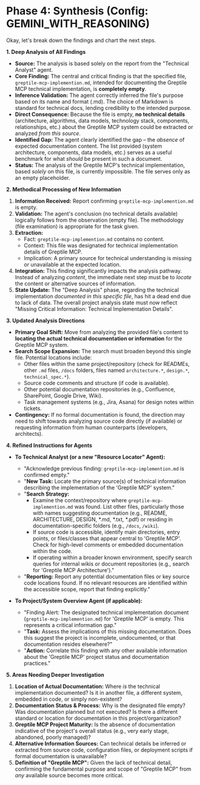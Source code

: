 # Phase 4: Synthesis (Config: GEMINI_WITH_REASONING)

Okay, let's break down the findings and chart the next steps.

**1. Deep Analysis of All Findings**

*   **Source:** The analysis is based solely on the report from the "Technical Analyst" agent.
*   **Core Finding:** The central and critical finding is that the specified file, `greptile-mcp-implemention.md`, intended for documenting the Greptile MCP technical implementation, is **completely empty**.
*   **Inference Validation:** The agent correctly inferred the file's purpose based on its name and format (.md). The choice of Markdown is standard for technical docs, lending credibility to the intended purpose.
*   **Direct Consequence:** Because the file is empty, **no technical details** (architecture, algorithms, data models, technology stack, components, relationships, etc.) about the Greptile MCP system could be extracted or analyzed *from this source*.
*   **Identified Gap:** The agent clearly identified the gap – the *absence* of expected documentation content. The list provided (system architecture, components, data models, etc.) serves as a useful benchmark for what *should* be present in such a document.
*   **Status:** The analysis of the Greptile MCP's technical implementation, based *solely* on this file, is currently impossible. The file serves only as an empty placeholder.

**2. Methodical Processing of New Information**

1.  **Information Received:** Report confirming `greptile-mcp-implemention.md` is empty.
2.  **Validation:** The agent's conclusion (no technical details available) logically follows from the observation (empty file). The methodology (file examination) is appropriate for the task given.
3.  **Extraction:**
    *   Fact: `greptile-mcp-implemention.md` contains no content.
    *   Context: This file was designated for technical implementation details of Greptile MCP.
    *   Implication: A primary source for technical understanding is missing or unavailable at the expected location.
4.  **Integration:** This finding significantly impacts the analysis pathway. Instead of analyzing *content*, the immediate next step must be to *locate* the content or alternative sources of information.
5.  **State Update:** The "Deep Analysis" phase, regarding the technical implementation *documented in this specific file*, has hit a dead end due to lack of data. The overall project analysis state must now reflect "Missing Critical Information: Technical Implementation Details".

**3. Updated Analysis Directions**

*   **Primary Goal Shift:** Move from analyzing the provided file's content to **locating the actual technical documentation or information** for the Greptile MCP system.
*   **Search Scope Expansion:** The search must broaden beyond this single file. Potential locations include:
    *   Other files within the same project/repository (check for READMEs, other `.md` files, `/docs` folders, files named `architecture.*`, `design.*`, `technical_spec.*`).
    *   Source code comments and structure (if code is available).
    *   Other potential documentation repositories (e.g., Confluence, SharePoint, Google Drive, Wiki).
    *   Task management systems (e.g., Jira, Asana) for design notes within tickets.
*   **Contingency:** If no formal documentation is found, the direction may need to shift towards analyzing source code directly (if available) or requesting information from human counterparts (developers, architects).

**4. Refined Instructions for Agents**

*   **To Technical Analyst (or a new "Resource Locator" Agent):**
    *   "Acknowledge previous finding: `greptile-mcp-implemention.md` is confirmed empty."
    *   "**New Task:** Locate the primary source(s) of technical information describing the implementation of the 'Greptile MCP' system."
    *   "**Search Strategy:**
        *   Examine the context/repository where `greptile-mcp-implemention.md` was found. List other files, particularly those with names suggesting documentation (e.g., README, ARCHITECTURE, DESIGN, *.md, *.txt, *.pdf) or residing in documentation-specific folders (e.g., `/docs`, `/wiki`).
        *   If source code is accessible, identify main directories, entry points, or files/classes that appear central to 'Greptile MCP'. Check for high-level comments or embedded documentation within the code.
        *   If operating within a broader known environment, specify search queries for internal wikis or document repositories (e.g., search for 'Greptile MCP Architecture')."
    *   "**Reporting:** Report any potential documentation files or key source code locations found. If no relevant resources are identified within the accessible scope, report that finding explicitly."

*   **To Project/System Overview Agent (if applicable):**
    *   "Finding Alert: The designated technical implementation document (`greptile-mcp-implemention.md`) for 'Greptile MCP' is empty. This represents a critical information gap."
    *   "**Task:** Assess the implications of this missing documentation. Does this suggest the project is incomplete, undocumented, or that documentation resides elsewhere?"
    *   "**Action:** Correlate this finding with any other available information about the 'Greptile MCP' project status and documentation practices."

**5. Areas Needing Deeper Investigation**

1.  **Location of Actual Documentation:** Where *is* the technical implementation documented? Is it in another file, a different system, embedded in code, or simply non-existent?
2.  **Documentation Status & Process:** Why is the designated file empty? Was documentation planned but not executed? Is there a different standard or location for documentation in this project/organization?
3.  **Greptile MCP Project Maturity:** Is the absence of documentation indicative of the project's overall status (e.g., very early stage, abandoned, poorly managed)?
4.  **Alternative Information Sources:** Can technical details be inferred or extracted from source code, configuration files, or deployment scripts if formal documentation is unavailable?
5.  **Definition of "Greptile MCP":** Given the lack of technical detail, confirming the fundamental purpose and scope of "Greptile MCP" from *any* available source becomes more critical.